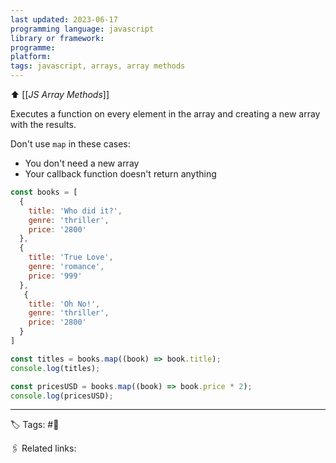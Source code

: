 ```yaml
---
last updated: 2023-06-17
programming language: javascript
library or framework:
programme:
platform:
tags: javascript, arrays, array methods
---
```

⬆ [[_JS Array Methods_]]

Executes a function on every element in the array and creating a new array with the results.

Don't use `map` in these cases:
- You don't need a new array
- Your callback function doesn't return anything

```javascript
const books = [
  {
    title: 'Who did it?',
    genre: 'thriller',
    price: '2800'
  },
  { 
    title: 'True Love',
    genre: 'romance',
    price: '999'
  },
   { 
    title: 'Oh No!',
    genre: 'thriller',
    price: '2800'
  }
]

const titles = books.map((book) => book.title);
console.log(titles);

const pricesUSD = books.map((book) => book.price * 2);
console.log(pricesUSD);
```

---
🏷 Tags: #🌱

🖇 Related links: